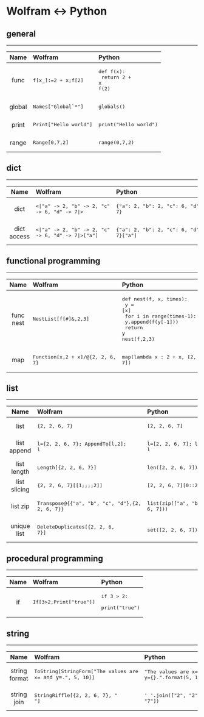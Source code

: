 # Wolfram ↔ Python
## general
---
 Name | Wolfram | Python
:---:|:---|:---
func|<pre>f[x_]:=2 + x;f[2]</pre>|<pre>def f(x):<br/>    return 2 + x<br/>f(2)<br/></pre>
global|<pre>Names["Global`*"]</pre>|<pre>globals()</pre>
print|<pre>Print["Hello world"]</pre>|<pre>print("Hello world")</pre>
range|<pre>Range[0,7,2]</pre>|<pre>range(0,7,2)</pre>


## dict
---
 Name | Wolfram | Python
:---:|:---|:---
dict|<pre><\|"a" -> 2, "b" -> 2, "c" -> 6, "d" -> 7\|></pre>|<pre>{"a": 2, "b": 2, "c": 6, "d": 7}</pre>
dict access|<pre><\|"a" -> 2, "b" -> 2, "c" -> 6, "d" -> 7\|>["a"]</pre>|<pre>{"a": 2, "b": 2, "c": 6, "d": 7}["a"]</pre>


## functional programming
---
 Name | Wolfram | Python
:---:|:---|:---
func nest|<pre>NestList[f[#]&,2,3]</pre>|<pre>def nest(f, x, times):<br/>    y = [x]<br/>    for i in range(times-1):<br/>        y.append(f(y[-1]))<br/>    return y<br/>nest(f,2,3)<br/></pre>
map|<pre>Function[x,2 + x]/@{2, 2, 6, 7}</pre>|<pre>map(lambda x : 2 + x, [2, 2, 6, 7])</pre>


## list
---
 Name | Wolfram | Python
:---:|:---|:---
list|<pre>{2, 2, 6, 7}</pre>|<pre>[2, 2, 6, 7]</pre>
list append|<pre>l={2, 2, 6, 7}; AppendTo[l,2]; l</pre>|<pre>l=[2, 2, 6, 7]; l.append(2); l</pre>
list length|<pre>Length[{2, 2, 6, 7}]</pre>|<pre>len([2, 2, 6, 7])</pre>
list slicing|<pre>{2, 2, 6, 7}[[1;;;;2]]</pre>|<pre>[2, 2, 6, 7][0::2]</pre>
list zip|<pre>Transpose@{{"a", "b", "c", "d"},{2, 2, 6, 7}}</pre>|<pre>list(zip(["a", "b", "c", "d"],[2, 2, 6, 7]))</pre>
unique list|<pre>DeleteDuplicates[{2, 2, 6, 7}]</pre>|<pre>set([2, 2, 6, 7])</pre>


## procedural programming
---
 Name | Wolfram | Python
:---:|:---|:---
if|<pre>If[3>2,Print["true"]]</pre>|<pre>if 3 > 2:<br/>    print("true")<br/></pre>


## string
---
 Name | Wolfram | Python
:---:|:---|:---
string format|<pre>ToString[StringForm["The values are x=`` and y=``.", 5, 10]]</pre>|<pre>"The values are x={} and y={}.".format(5, 10)</pre>
string join|<pre>StringRiffle[{2, 2, 6, 7}, " "]</pre>|<pre>' '.join(["2", "2", "6", "7"])</pre>


